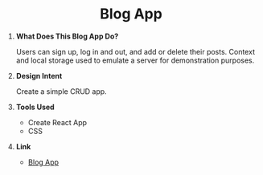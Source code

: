 <h1 align="center">
  Blog App
</h1>

1.  **What Does This Blog App Do?**

    Users can sign up, log in and out, and add or delete their posts. Context and local storage used to emulate a server for demonstration purposes.

2.  **Design Intent**

    Create a simple CRUD app.

3.  **Tools Used**

    - Create React App
    - CSS

4.  **Link**

    - [Blog App](https://blog-app-hazel.vercel.app/)
